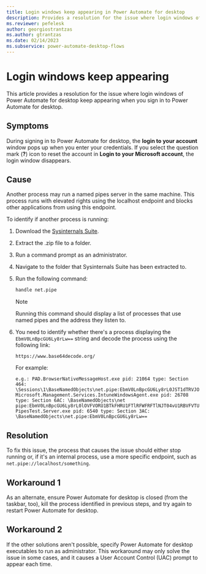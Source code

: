 ```yaml
---
title: Login windows keep appearing in Power Automate for desktop
description: Provides a resolution for the issue where login windows of Power Automate for desktop keep appearing.
ms.reviewer: pefelesk
author: georgiostrantzas
ms.author: gtrantzas
ms.date: 02/14/2023
ms.subservice: power-automate-desktop-flows
---
```


# Login windows keep appearing

This article provides a resolution for the issue where login windows of Power Automate for desktop keep appearing when you sign in to Power Automate for desktop.

## Symptoms

During signing in to Power Automate for desktop, the **login to your account** window pops up when you enter your credentials. If you select the question mark (**?**) icon to reset the account in **Login to your Microsoft account**, the login window disappears.

## Cause

Another process may run a named pipes server in the same machine. This process runs with elevated rights using the localhost endpoint and blocks other applications from using this endpoint.

To identify if another process is running:

1. Download the [Sysinternals Suite](/sysinternals/downloads/sysinternals-suite).
1. Extract the .zip file to a folder.
1. Run a command prompt as an administrator.
1. Navigate to the folder that Sysinternals Suite has been extracted to.
1. Run the following command:

    ```cmd
    handle net.pipe
    ```

   > [!NOTE]
   > Running this command should display a list of processes that use named pipes and the address they listen to.

1. You need to identify whether there's a process displaying the `EbmV0LnBpcGU6Ly8rLw==` string and decode the process using the following link:

    `https://www.base64decode.org/`

    For example:

    ```console
    e.g.: PAD.BrowserNativeMessageHost.exe pid: 21064 type: Section 464: \Sessions\1\BaseNamedObjects\net.pipe:EbmV0LnBpcGU6Ly8rL0JST1dTRVJOQVRJVkVIT1NULzE2NjIwLzEv Microsoft.Management.Services.IntuneWindowsAgent.exe pid: 26708 type: Section 6AC: \BaseNamedObjects\net pipe:EbmV0LnBpcGU6Ly8rL0lOVFVORU1BTkFHRU1FTlRFWFRFTlNJT04vU1RBVFVTU0VSVklDRS8= PipesTest.Server.exe pid: 6540 type: Section 3AC: \BaseNamedObjects\net.pipe:EbmV0LnBpcGU6Ly8rLw==
    ```

## Resolution

To fix this issue, the process that causes the issue should either stop running or, if it's an internal process, use a more specific endpoint, such as `net.pipe://localhost/something`.

## Workaround 1

As an alternate, ensure Power Automate for desktop is closed (from the taskbar, too), kill the process identified in previous steps, and try again to restart Power Automate for desktop.

## Workaround 2

If the other solutions aren't possible, specify Power Automate for desktop executables to run as administrator. This workaround may only solve the issue in some cases, and it causes a User Account Control (UAC) prompt to appear each time.
